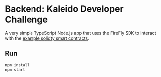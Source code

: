 # Backend: Kaleido Developer Challenge

A very simple TypeScript Node.js app that uses the FireFly SDK to interact with the [example solidty smart contracts](../solidity/contracts/).

## Run

```bash
npm install
npm start
```

